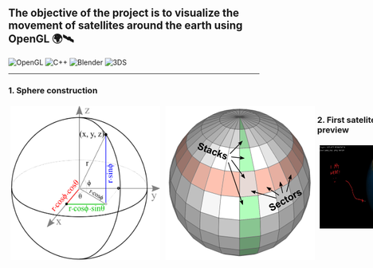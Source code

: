 ## The objective of the project is to visualize the movement of satellites around the earth using OpenGL :earth_africa::artificial_satellite:

![OpenGL](https://img.shields.io/badge/OpenGL-%2352829f.svg?style=for-the-badge&logo=opengl&logoColor=white)
![C++](https://img.shields.io/badge/c++-%23f34b7d.svg?style=for-the-badge&logo=c%2B%2B&logoColor=white)
![Blender](https://img.shields.io/badge/blender-%23F5792A.svg?style=for-the-badge&logo=blender&logoColor=white)
![3DS](https://img.shields.io/badge/3DS-D12228?style=for-the-badge&logo=nintendo-3ds&logoColor=white)

---

### 1. Sphere construction

<div style="display: flex;">
  <img src="./img/gl_sphere01.png" alt="Sectors and stacks of a sphere" width="300px" style="padding: 5px;">
  <img src="./img/gl_sphere02.png" alt="A point on a sphere using sector and stack angles" width="300px" style="padding: 5px;">
<div>

### 2. First satelite preview

<div style="display: flex;">
  <img src="./img/milestone1.jpg" alt="Sectors and stacks of a sphere" width="600px" style="padding: 5px;">
<div>

## Kontrybutorzy :poland: :onion:

<table>
  <tr>
    <td align="center"><a href="https://github.com/szarbartosz"><img src="https://avatars3.githubusercontent.com/u/48298481?s=400&u=f61ccb0f734a51dc2a1115e6478839be62cb2216&v=4" width="100px;" alt=""/><br /><sub><b>Bartosz Szar</b></sub></a><br /></td>
    <td align="cefix fixanter"><a href="https://github.com/pasonjakub"><img src="https://avatars.githubusercontent.com/u/45394303?v=4" width="100px;" alt=""/><br /><sub><b>Jakub Pasoń</b></sub></a><br />
    </td>
  </tr>
</table>
